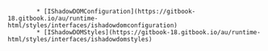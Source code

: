             * [IShadowDOMConfiguration](https://gitbook-18.gitbook.io/au/runtime-html/styles/interfaces/ishadowdomconfiguration)
            * [IShadowDOMStyles](https://gitbook-18.gitbook.io/au/runtime-html/styles/interfaces/ishadowdomstyles)
